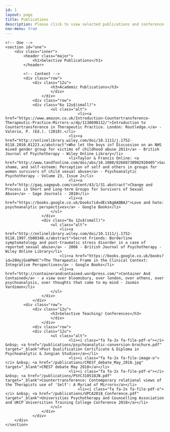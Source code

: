 ```yaml
---
id: 1
layout: page
title: Publications
description: Please click to view selected publications and conference links
nav-menu: true
---
```


<!-- Main -->

<div id="main" class="alt">

    <!-- One -->
    <section id="one">
    	<div class="inner">
    		<header class="major">
    			<h1>Selective Publications</h1>
    		</header>

    		<!-- Content -->
    		<div class="row">
    			<div class="12u">
    					<h3>Academic Publications</h3>
    					</div>
    				</div>
    			<div class="row">
    			<div class="6u 12u$(small)">
    					<ul class="alt">
    								<li><a href="https://www.amazon.co.uk/Introduction-Countertransference-Therapeutic-Practice-Mirrors-x/dp/1138690112/">Introduction to Countertransference in Therapeutic Practice. London: Routledge.</a> - Valerio, P. (Ed.). (2018).</li>
    							<li><a href="http://onlinelibrary.wiley.com/doi/10.1111/j.1752-0118.2010.01223.x/abstract">Who let the boys in? Discussion on an NHS mixed gender group for victims of childhood abuse 2011</a> - British Journal of Psychotherapy - Wiley Online Library</li>
    							<li>Taylor & Francis Online: <a href="http://www.tandfonline.com/doi/abs/10.1080/02668730902920405">Sorrow, shame, and self-esteem: Perception of self and others in groups for women survivors of child sexual abuse</a> - Psychoanalytic Psychotherapy - Volume 23, Issue 2</li>
    							<li><a href="http://gaq.sagepub.com/content/43/1/31.abstract">Change and Process in Short and Long-term Groups for Survivors of Sexual Abuse</a> - Sage Journals - 2010</li>
    							<li><a href="https://books.google.co.uk/books?id=dEcVAgAAQBAJ">Love and hate: psychoanalytic perspectives</a> - Google Books</li>
    					</ul>
    				</div>
    				<div class="6u 12u$(small)">
    					<ul class="alt">
    						<li><a href="http://onlinelibrary.wiley.com/doi/10.1111/j.1752-0118.1997.tb00348.x/abstract">Secret Friends: Borderline symptomatology and post-traumatic stress disorder in a case of reported sexual abuse</a> - 2006 - British Journal of Psychotherapy - Wiley Online Library</li>
    						<li><a href="https://books.google.co.uk/books?id=28HyjGxAPW4C">The Therapeutic Frame in the Clinical Context: Integrative Perspectives</a> - Google Books</li>
    						<li><a href="http://containerandcontained.wordpress.com/">Container And Contained</a> - a view over bloomsbury, over london, over athens, over psychoanalysis, over thoughts that come to my mind - Jasmin Vardimon</li>
    					</ul>
    				</div>
    			</div>
    		<div class="row">
    			<div class="12u">
    					<h3>Selective Teaching/ Conferences</h3>
    					</div>
    				</div>
    			<div class="row">
    			<div class="12u">
    					<ul class="alt">
    							<li><i class="fa fa-2x fa-file-pdf-o"></i> &nbsp; <a href="/publications/psychoanalytic-conversion-brochure.pdf" target="_blank">Post Qualification Certificate & Diploma in Psychoanalytic & Jungian Studies</a></li>
    							<li><i class="fa fa-2x fa-file-image-o"></i> &nbsp; <a href="/publications/CREST_debate_May_2018.jpg" target="_blank">CREST debate May 2018</a></li>
    							<li><i class="fa fa-2x fa-file-pdf-o"></i> &nbsp; <a href="/publications/PSYC310518JN.pdf" target="_blank">Countertransference: Contemporary relational views of the Therapists use of 'Self': A Myriad of Mirrors</a></li>
    								<li><i class="fa fa-2x fa-file-pdf-o"></i> &nbsp; <a href="/publications/UPCA2018_Conference.pdf" target="_blank">Universities Psychotherapy and Counselling Association and UKCP Universities Training College Conference 2018</a></li>
    					</ul>
    				</div>
    			</div>
    	</div>
    </section>

</div>
